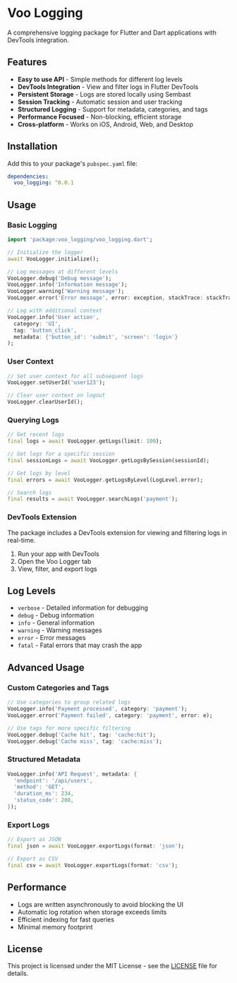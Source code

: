 # Voo Logging

A comprehensive logging package for Flutter and Dart applications with DevTools integration.

## Features

- **Easy to use API** - Simple methods for different log levels
- **DevTools Integration** - View and filter logs in Flutter DevTools
- **Persistent Storage** - Logs are stored locally using Sembast
- **Session Tracking** - Automatic session and user tracking
- **Structured Logging** - Support for metadata, categories, and tags
- **Performance Focused** - Non-blocking, efficient storage
- **Cross-platform** - Works on iOS, Android, Web, and Desktop

## Installation

Add this to your package's `pubspec.yaml` file:

```yaml
dependencies:
  voo_logging: ^0.0.1
```

## Usage

### Basic Logging

```dart
import 'package:voo_logging/voo_logging.dart';

// Initialize the logger
await VooLogger.initialize();

// Log messages at different levels
VooLogger.debug('Debug message');
VooLogger.info('Information message');
VooLogger.warning('Warning message');
VooLogger.error('Error message', error: exception, stackTrace: stackTrace);

// Log with additional context
VooLogger.info('User action', 
  category: 'UI',
  tag: 'button_click',
  metadata: {'button_id': 'submit', 'screen': 'login'}
);
```

### User Context

```dart
// Set user context for all subsequent logs
VooLogger.setUserId('user123');

// Clear user context on logout
VooLogger.clearUserId();
```

### Querying Logs

```dart
// Get recent logs
final logs = await VooLogger.getLogs(limit: 100);

// Get logs for a specific session
final sessionLogs = await VooLogger.getLogsBySession(sessionId);

// Get logs by level
final errors = await VooLogger.getLogsByLevel(LogLevel.error);

// Search logs
final results = await VooLogger.searchLogs('payment');
```

### DevTools Extension

The package includes a DevTools extension for viewing and filtering logs in real-time.

1. Run your app with DevTools
2. Open the Voo Logger tab
3. View, filter, and export logs

## Log Levels

- `verbose` - Detailed information for debugging
- `debug` - Debug information
- `info` - General information
- `warning` - Warning messages
- `error` - Error messages
- `fatal` - Fatal errors that may crash the app

## Advanced Usage

### Custom Categories and Tags

```dart
// Use categories to group related logs
VooLogger.info('Payment processed', category: 'payment');
VooLogger.error('Payment failed', category: 'payment', error: e);

// Use tags for more specific filtering
VooLogger.debug('Cache hit', tag: 'cache:hit');
VooLogger.debug('Cache miss', tag: 'cache:miss');
```

### Structured Metadata

```dart
VooLogger.info('API Request', metadata: {
  'endpoint': '/api/users',
  'method': 'GET',
  'duration_ms': 234,
  'status_code': 200,
});
```

### Export Logs

```dart
// Export as JSON
final json = await VooLogger.exportLogs(format: 'json');

// Export as CSV
final csv = await VooLogger.exportLogs(format: 'csv');
```

## Performance

- Logs are written asynchronously to avoid blocking the UI
- Automatic log rotation when storage exceeds limits
- Efficient indexing for fast queries
- Minimal memory footprint

## License

This project is licensed under the MIT License - see the [LICENSE](LICENSE) file for details.